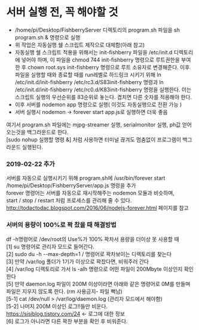 # 서버 실행 전, 꼭 해야할 것

* /home/pi/Desktop/FishberryServer 디렉토리의 program.sh 파일을 sh program.sh & 명령으로 실행
* 위 작업은 자동실행 쉘 스크립트 제작으로 대체함(아래 참고)
* 자동실행 쉘 스크립트 적용을 위해서는 init-fishberry 파일을 /etc/init.d 디렉토리에 넣어야 하며, 이 파일을 chmod 744 init-fishberry 명령으로 루트권한을 부여한 후 chown root.sys init-fishberry 명령으로 루트 소유자로 변경해준다. 이후 파일을 실행할 때와 종료할 때를 run레벨로 하드링크 시키기 위해 ln /etc/init.d/init-fishberry /etc/rc3.d/S83init-fishberry 명령과 ln /etc/init.d/init-fishberry /etc/rc0.d/K83init-fishberry 명령을 실행한다. 이는 스크립트 실행의 우선순위를 83순위로 놓는다. 겹치면 다른 숫자를 적용해야 한다.
* 이후 서버를 nodemon app 명령으로 실행( 이것도 자동실행으로 전환 가능 )
* 서버 실행시 nodemon -> forever start app.js로 실행하면 더욱 좋음

여기서 program.sh 파일에는 mjpg-streamer 실행, serialmonitor 실행, ph값 얻어오는것을 백그라운드로 한다.  
[sudo nohup 실행할 명령 &] 처럼 사용하면 터미널 끊겨도 멈춤없이 프로그램이 백그라운드 실행된다.  

### 2019-02-22 추가

서버를 자동으로 실행시키기 위해 program.sh에 /usr/bin/forever start /home/pi/Desktop/FishberryServer/app.js 명령을 추가  
forever 명령어는 서버를 자동으로 재시작해주는 nodemon 모듈과 비슷하며,   
start / stop / restart 처럼 프로세스를 관리해 줄 수 있다.  
http://todactodac.blogspot.com/2016/06/nodejs-forever.html 페이지를 참고  

### 서버의 용량이 100%로 꽉 찼을 때 해결방법  

df -h명령어로 /dev/root의 Use%가 100% 꽉차서 용량을 더이상 못 사용할 때  
[1] su 명령어로 관리자 모드로 들어간다.  
[2] sudo du -h --max-depth=1 / 명령어로 꽉차보이는 디렉토리를 찾는다  
[3] 만약 /var/log 폴더가 1기가 이상으로 꽉찼다면, 비워주러 간다  
[4] /var/log 디렉토리로 가서 ls -alh 명령으로 어떤 파일이 200Mbyte 이상인지 확인한다  
[5] 만약 daemon.log 파일이 200M 이상이라면 아래와 같은 명령어로 0M를 만들며 파일은 지우지 않도록 한다. (rm 사용금지- 파일 뻑남)  
[5-1] cat /dev/null > /var/log/daemon.log (관리자 모드에서 해야함)  
[5-2] 나머지 200M 이상인 로그!!들만 비운다.   
https://sisiblog.tistory.com/24 <- 로그에 대한 정보  
[6] 로그가 아니라면 다른 꽉찬 부분을 확인 후 비워준다.  
